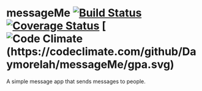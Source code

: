 
# messageMe [![Build Status](https://travis-ci.org/Daymorelah/messageMe.svg?branch=test)](https://travis-ci.org/Daymorelah/messageMe)    [![Coverage Status](https://coveralls.io/repos/github/Daymorelah/messageMe/badge.svg?branch=test)](https://coveralls.io/github/Daymorelah/messageMe?branch=test) [![Code Climate (https://codeclimate.com/github/Daymorelah/messageMe/gpa.svg)](https://codeclimate.com/github/Daymorelah/messageMe)
A simple message app that sends messages to people. 
